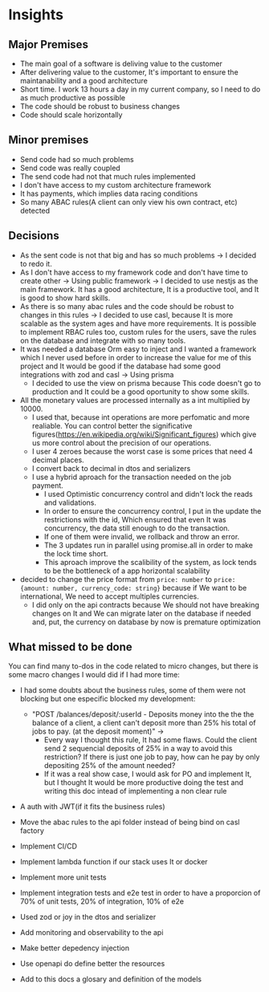 # Insights

## Major Premises
* The main goal of a software is deliving value to the customer
* After delivering value to the customer, It's important to ensure the maintanability and a good architecture
* Short time. I work 13 hours a day in my current company, so I need to do as much productive as possible
* The code should be robust to business changes
* Code should scale horizontally

## Minor premises
* Send code had so much problems
* Send code was really coupled
* The send code had not that much rules implemented
* I don't have access to my custom architecture framework
* It has payments, which implies data racing conditions
*  So many ABAC rules(A client can only view his own contract, etc) detected
## Decisions
* As the sent code is not that big and has so much problems -> I decided to redo it.
* As I don't have access to my framework code and don't have time to create other -> Using public framework -> I decided to use nestjs as the main framework. It has a good architecture, It is a productive tool, and It is good to show hard skills.
* As there is so many abac rules and the code should be robust to changes in this rules ->  I decided to use casl, because It is more scalable as the system ages and have more requirements. It is possible to implement RBAC rules too, custom rules for the users, save the rules on the database and integrate with so many tools.
* It was needed a database Orm easy to inject and I wanted a framework which I never used before in order to increase the value for me of this project and It would be good if the database had some good integrations with zod and casl -> Using prisma
    * I decided to use the view on prisma because This code doesn't go to production and It could be a good oportunity to show some skills.
* All the monetary values are processed internally as a int multiplied by 10000.
    * I used that, because int operations are more perfomatic and more realiable. You can control better the significative figures(https://en.wikipedia.org/wiki/Significant_figures) which give us more control about the precision of our operations. 
    * I user 4 zeroes because the worst case is some prices that need 4 decimal places.
    * I convert back to decimal in dtos and serializers
    * I use a hybrid aproach for the transaction needed on the job payment.
        * I used Optimistic concurrency control and didn't lock the reads and validations. 
        * In order to ensure the concurrency control, I put in the update the restrictions with the id, Which ensured that even It was concurrency, the data still enough to do the transaction. 
        * If one of them were invalid, we rollback and throw an error. 
        * The 3 updates run in parallel using promise.all in order to make the lock time short.
        * This aproach improve the scalibility of the system, as lock tends to be the bottleneck of a app horizontal scalability
* decided to change the price format from ``price: number`` to ``price: {amount: number, currency_code: string}`` because if We want to be international, We need to accept multiples currencies.
    * I did only on the api contracts because We should not have breaking changes on It and We can migrate later on the database if needed and, put, the currency on database by now is premature optimization
## What missed to be done
You can find many to-dos in the code related to micro changes, but there is some macro changes I would did if I had more time:

* I had some doubts about the business rules, some of them were not blocking but one especific blocked my development:
    * "POST /balances/deposit/:userId - Deposits money into the the the balance of a client, a client can't deposit more than 25% his total of jobs to pay. (at the deposit moment)" -> 
        * Every way I thought this rule, It had some flaws. Could the client send 2 sequencial deposits of 25% in a way to avoid this restriction? If there is just one job to pay, how can he pay by only depositing 25% of the amount needed?
        * If it was a real show case, I would ask for PO and implement It, but I thought It would be more productive doing the test and writing this doc intead of implementing a non clear rule



* A auth with JWT(if it fits the business rules)
* Move the abac rules to the api folder instead of being bind on casl factory
* Implement CI/CD
* Implement lambda function if our stack uses It or docker
* Implement more unit tests
* Implement integration tests and e2e test in order to have a proporcion of 70% of unit tests, 20% of integration, 10% of e2e
* Used zod or joy in the dtos and serializer
* Add monitoring and observability to the api
* Make better depedency injection
* Use openapi do define better the resources
* Add to this docs a glosary and definition of the models
